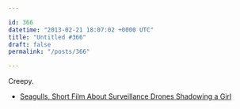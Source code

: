 ```yaml
---

id: 366
datetime: "2013-02-21 18:07:02 +0000 UTC"
title: "Untitled #366"
draft: false
permalink: "/posts/366"

---
```


Creepy. 

 
 * [Seagulls, Short Film About Surveillance Drones Shadowing a Girl](http://laughingsquid.com/seagulls-short-film-about-surveillance-drones-shadowing-a-girl/)


